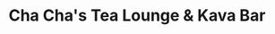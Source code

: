 ---
title: "Cha Cha's Tea Lounge & Kava Bar"
url: /phoenix/cha-chas-tea-lounge-and-kava-bar/
shop: tea
---